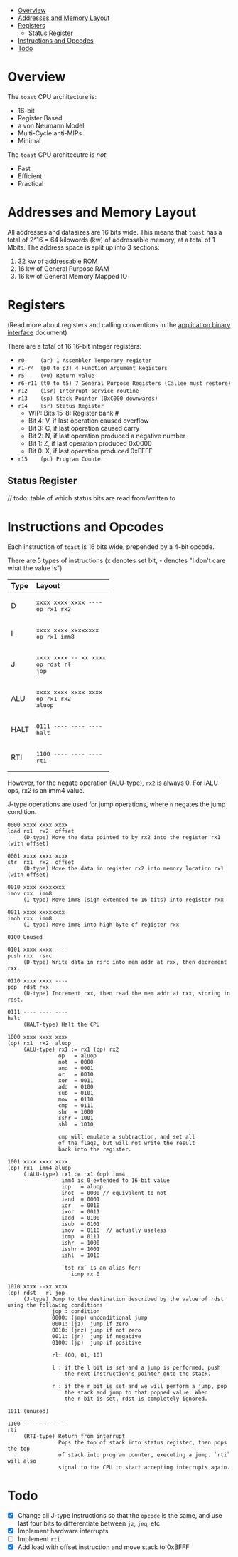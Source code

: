 - [Overview](#overview)
- [Addresses and Memory Layout](#addresses-and-memory-layout)
- [Registers](#registers)
  - [Status Register](#status-register)
- [Instructions and Opcodes](#instructions-and-opcodes)
- [Todo](#todo)

# Overview

The `toast` CPU architecture is:

* 16-bit
* Register Based
* a von Neumann Model
* Multi-Cycle anti-MIPs
* Minimal

The `toast` CPU architecutre is *not*:
 
* Fast
* Efficient
* Practical


# Addresses and Memory Layout

All addresses and datasizes are 16 bits wide. This means that `toast` has a total of 2^16 = 64 kilowords (kw) of addressable memory, at a total of 1 Mbits. The address space is split up into 3 sections:

1. 32 kw of addressable ROM
2. 16 kw of General Purpose RAM
3. 16 kw of General Memory Mapped IO

# Registers

(Read more about registers and calling conventions in the [application binary interface](abi.md) document)

There are a total of 16 16-bit integer registers:

* `r0     (ar) 1 Assembler Temporary register`
* `r1-r4  (p0 to p3) 4 Function Argument Registers`
* `r5     (v0) Return value` 
* `r6-r11 (t0 to t5) 7 General Purpose Registers (Callee must restore)`
* `r12    (isr) Interrupt service routine`
* `r13    (sp) Stack Pointer (0xC000 downwards)`
* `r14    (sr) Status Register`
   * WIP: Bits 15-8: Register bank #
   * Bit 4: V, if last operation caused overflow
   * Bit 3: C, if last operation caused carry
   * Bit 2: N, if last operation produced a negative number
   * Bit 1: Z, if last operation produced 0x0000
   * Bit 0: X, if last operation produced 0xFFFF
* `r15    (pc) Program Counter`

## Status Register

// todo: table of which status bits are read from/written to 

# Instructions and Opcodes

Each instruction of `toast` is 16 bits wide, prepended by a 4-bit opcode.

There are 5 types of instructions (x denotes set bit, - denotes "I don't care what the value is")

| Type | Layout                                                 |
|:-----|:-------------------------------------------------------|
| D    | <pre>xxxx xxxx xxxx ----<br>op   rx1  rx2       </pre> |
| I    | <pre>xxxx xxxx xxxxxxxx <br>op   rx1  imm8      </pre> |
| J    | <pre>xxxx xxxx -- xx xxxx<br>op   rdst    rl jop</pre> |
| ALU  | <pre>xxxx xxxx xxxx xxxx<br>op   rx1  rx2  aluop</pre> |
| HALT | <pre>0111 ---- ---- ----<br>halt                </pre> |
| RTI  | <pre>1100 ---- ---- ----<br>rti                 </pre> |

However, for the negate operation (ALU-type), `rx2` is always 0. 
For iALU ops, rx2 is an imm4 value.

J-type operations are used for jump operations, where `n` negates the jump condition.

```
0000 xxxx xxxx xxxx
load rx1  rx2  offset
     (D-type) Move the data pointed to by rx2 into the register rx1 (with offset)

0001 xxxx xxxx xxxx
str  rx1  rx2  offset
     (D-type) Move the data in register rx2 into memory location rx1 (with offset)

0010 xxxx xxxxxxxx
imov rxx  imm8
     (I-type) Move imm8 (sign extended to 16 bits) into register rxx

0011 xxxx xxxxxxxx
imoh rxx  imm8
     (I-type) Move imm8 into high byte of register rxx

0100 Unused

0101 xxxx xxxx ----
push rxx  rsrc
     (D-type) Write data in rsrc into mem addr at rxx, then decrement rxx.

0110 xxxx xxxx ----
pop  rdst rxx
     (D-type) Increment rxx, then read the mem addr at rxx, storing in rdst.

0111 ---- ---- ----
halt
     (HALT-type) Halt the CPU

1000 xxxx xxxx xxxx
(op) rx1  rx2  aluop
     (ALU-type) rx1 := rx1 (op) rx2
                op   = aluop
                not  = 0000
                and  = 0001
                or   = 0010
                xor  = 0011
                add  = 0100
                sub  = 0101
                mov  = 0110
                cmp  = 0111
                shr  = 1000
                sshr = 1001
                shl  = 1010

                cmp will emulate a subtraction, and set all 
                of the flags, but will not write the result 
                back into the register.

1001 xxxx xxxx xxxx
(op) rx1  imm4 aluop
     (iALU-type) rx1 := rx1 (op) imm4
                 imm4 is 0-extended to 16-bit value
                 iop   = aluop
                 inot  = 0000 // equivalent to not
                 iand  = 0001
                 ior   = 0010
                 ixor  = 0011
                 iadd  = 0100
                 isub  = 0101
                 imov  = 0110  // actually useless
                 icmp  = 0111
                 ishr  = 1000
                 isshr = 1001
                 ishl  = 1010

                 `tst rx` is an alias for:
                    icmp rx 0

1010 xxxx --xx xxxx
(op) rdst   rl jop
     (J-type) Jump to the destination described by the value of rdst using the following conditions 
              jop : condition
              0000: (jmp) unconditional jump
              0001: (jz)  jump if zero
              0010: (jnz) jump if not zero
              0011: (jn)  jump if negative
              0100: (jp)  jump if positive

              rl: (00, 01, 10) 

              l : if the l bit is set and a jump is performed, push 
                  the next instruction's pointer onto the stack.

              r : if the r bit is set and we will perform a jump, pop
                  the stack and jump to that popped value. When 
                  the r bit is set, rdst is completely ignored.

1011 (unused)

1100 ---- ---- ----
rti
     (RTI-type) Return from interrupt
                Pops the top of stack into status register, then pops the top
                of stack into program counter, executing a jump. `rti` will also
                signal to the CPU to start accepting interrupts again.
```

# Todo
- [x] Change all J-type instructions so that the `opcode` is the same, and use last four bits to differentiate between `jz`, `jeq`, etc
- [x] Implement hardware interrupts
- [ ] Implement `rti`
- [x] Add load with offset instruction and move stack to 0xBFFF